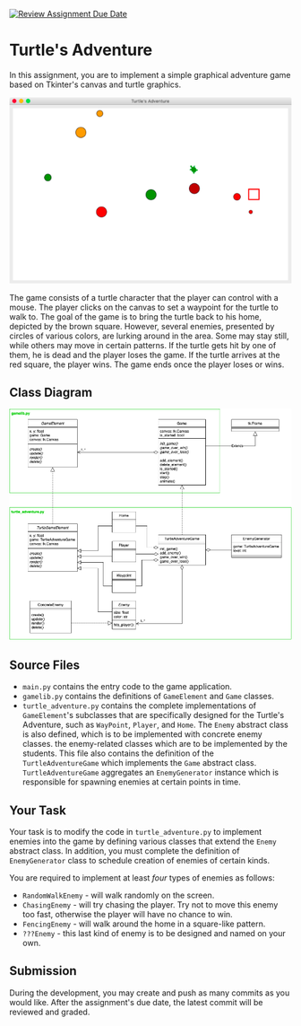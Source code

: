 [![Review Assignment Due Date](https://classroom.github.com/assets/deadline-readme-button-24ddc0f5d75046c5622901739e7c5dd533143b0c8e959d652212380cedb1ea36.svg)](https://classroom.github.com/a/C7GxOCpL)
# Turtle's Adventure

In this assignment, you are to implement a simple graphical adventure game
based on Tkinter's canvas and turtle graphics.

![screen](images/screen-shot.png)

The game consists of a turtle character that the player can control with a
mouse.  The player clicks on the canvas to set a waypoint for the turtle to
walk to.  The goal of the game is to bring the turtle back to his home,
depicted by the brown square.  However, several enemies, presented by circles
of various colors, are lurking around in the area.  Some may stay still, while
others may move in certain patterns.  If the turtle gets hit by one of them,
he is dead and the player loses the game.  If the turtle arrives at the red
square, the player wins.  The game ends once the player loses or wins.


## Class Diagram

![uml](images/class-diagram.png)


## Source Files

* `main.py` contains the entry code to the game application.
* `gamelib.py` contains the definitions of `GameElement` and `Game` classes.
* `turtle_adventure.py` contains the complete implementations of
    `GameElement`'s subclasses that are specifically designed for the Turtle's
    Adventure, such as `WayPoint`, `Player`, and `Home`.  The `Enemy` abstract
    class is also defined, which is to be implemented with concrete enemy
    classes.  the enemy-related classes which are to be implemented by the
    students.  This file also contains the definition of the
    `TurtleAdventureGame` which implements the `Game` abstract class.
    `TurtleAdventureGame` aggregates an `EnemyGenerator` instance which is
    responsible for spawning enemies at certain points in time.


## Your Task

Your task is to modify the code in `turtle_adventure.py` to implement enemies into the
game by defining various classes that extend the `Enemy` abstract class.
In addition, you must complete the definition of `EnemyGenerator` class to
schedule creation of enemies of certain kinds.

You are required to implement at least *four* types of enemies as follows:

* `RandomWalkEnemy` - will walk randomly on the screen.
* `ChasingEnemy` - will try chasing the player.  Try not to move
  this enemy too fast, otherwise the player will have no chance to win.
* `FencingEnemy` - will walk around the home in a square-like pattern.
* `???Enemy` - this last kind of enemy is to be designed and named on your
  own.


## Submission

During the development, you may create and push as many commits as you would
like.  After the assignment's due date, the latest commit will be reviewed and
graded.
